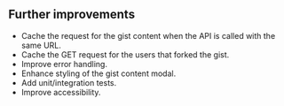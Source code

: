 ## Further improvements

- Cache the request for the gist content when the API is called with the same URL.
- Cache the GET request for the users that forked the gist.
- Improve error handling.
- Enhance styling of the gist content modal.
- Add unit/integration tests.
- Improve accessibility.
